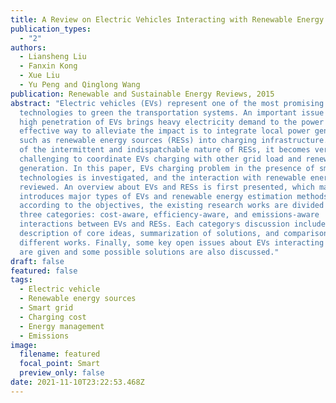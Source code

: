 ```yaml
---
title: A Review on Electric Vehicles Interacting with Renewable Energy in Smart Grid
publication_types:
  - "2"
authors:
  - Liansheng Liu
  - Fanxin Kong
  - Xue Liu
  - Yu Peng and Qinglong Wang
publication: Renewable and Sustainable Energy Reviews, 2015
abstract: "Electric vehicles (EVs) represent one of the most promising
  technologies to green the transportation systems. An important issue is that
  high penetration of EVs brings heavy electricity demand to the power grid. One
  effective way to alleviate the impact is to integrate local power generation
  such as renewable energy sources (RESs) into charging infrastructure. Because
  of the intermittent and indispatchable nature of RESs, it becomes very
  challenging to coordinate EVs charging with other grid load and renewable
  generation. In this paper, EVs charging problem in the presence of smart grid
  technologies is investigated, and the interaction with renewable energy is
  reviewed. An overview about EVs and RESs is first presented, which mainly
  introduces major types of EVs and renewable energy estimation methods. Then,
  according to the objectives, the existing research works are divided into
  three categories: cost-aware, efficiency-aware, and emissions-aware
  interactions between EVs and RESs. Each category׳s discussion includes the
  description of core ideas, summarization of solutions, and comparison between
  different works. Finally, some key open issues about EVs interacting with RESs
  are given and some possible solutions are also discussed."
draft: false
featured: false
tags:
  - Electric vehicle
  - Renewable energy sources
  - Smart grid
  - Charging cost
  - Energy management
  - Emissions
image:
  filename: featured
  focal_point: Smart
  preview_only: false
date: 2021-11-10T23:22:53.468Z
---
```

